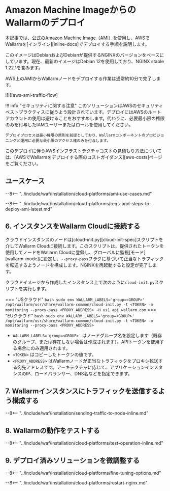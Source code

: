 # Amazon Machine ImageからのWallarmのデプロイ

本記事では、[公式のAmazon Machine Image（AMI）](https://aws.amazon.com/marketplace/pp/B073VRFXSD)を使用し、AWSでWallarmを[インライン][inline-docs]でデプロイする手順を説明します。

このイメージはDebianおよびDebianが提供するNGINXのバージョンをベースにしています。現在、最新のイメージはDebian 12を使用しており、NGINX stable 1.22.1を含みます。

AWS上のAMIからWallarmノードをデプロイする作業は通常約10分で完了します。

![!][aws-ami-traffic-flow]

!!! info "セキュリティに関する注意"
    このソリューションはAWSのセキュリティベストプラクティスに従うよう設計されています。デプロイにはAWSのルートアカウントの使用は避けることをおすすめします。代わりに、必要最小限の権限のみを付与したIAMユーザーまたはロールを使用してください。

    デプロイプロセスは最小権限の原則を前提としており、Wallarmコンポーネントのプロビジョニングと運用に必要な最小限のアクセス権のみを付与します。

このデプロイに伴うAWSインフラストラクチャコストの見積もり方法については、[AWSでWallarmをデプロイする際のコストガイダンス][aws-costs]ページをご覧ください。

## ユースケース

--8<-- "../include/waf/installation/cloud-platforms/ami-use-cases.md"

--8<-- "../include/waf/installation/cloud-platforms/reqs-and-steps-to-deploy-ami-latest.md"

## 6. インスタンスをWallarm Cloudに接続する

クラウドインスタンスのノードは[cloud-init.py][cloud-init-spec]スクリプトを介してWallarm Cloudに接続します。このスクリプトは、提供されたトークンを使用してノードをWallarm Cloudに登録し、グローバルに監視[モード][wallarm-mode]に設定し、`--proxy-pass`フラグに基づいて正当なトラフィックを転送するようノードを構成します。NGINXを再起動すると設定が完了します。

クラウドイメージから作成したインスタンス上で次のように`cloud-init.py`スクリプトを実行します。

=== "USクラウド"
    ``` bash
    sudo env WALLARM_LABELS='group=<GROUP>' /opt/wallarm/usr/share/wallarm-common/cloud-init.py -t <TOKEN> -m monitoring --proxy-pass <PROXY_ADDRESS> -H us1.api.wallarm.com
    ```
=== "EUクラウド"
    ``` bash
    sudo env WALLARM_LABELS='group=<GROUP>' /opt/wallarm/usr/share/wallarm-common/cloud-init.py -t <TOKEN> -m monitoring --proxy-pass <PROXY_ADDRESS>
    ```

* `WALLARM_LABELS='group=<GROUP>'` はノードグループ名を設定します（既存のグループ、または存在しない場合は作成されます）。APIトークンを使用する場合にのみ適用されます。
* `<TOKEN>` はコピーしたトークンの値です。
* `<PROXY_ADDRESS>` はWallarmノードが正当なトラフィックをプロキシ転送する宛先アドレスです。アーキテクチャに応じて、アプリケーションインスタンスのIP、ロードバランサー、DNS名などを指定できます。

## 7. Wallarmインスタンスにトラフィックを送信するよう構成する

--8<-- "../include/waf/installation/sending-traffic-to-node-inline.md"

## 8. Wallarmの動作をテストする

--8<-- "../include/waf/installation/cloud-platforms/test-operation-inline.md"

## 9. デプロイ済みソリューションを微調整する

--8<-- "../include/waf/installation/cloud-platforms/fine-tuning-options.md"

--8<-- "../include/waf/installation/cloud-platforms/restart-nginx.md"
